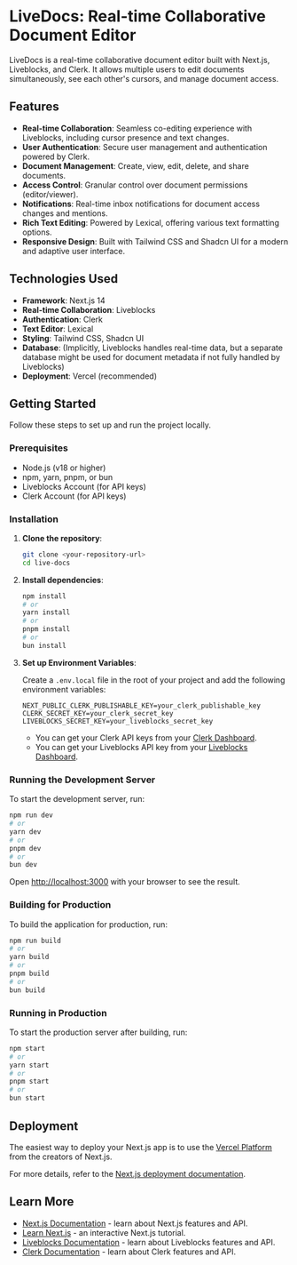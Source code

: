 # LiveDocs: Real-time Collaborative Document Editor

LiveDocs is a real-time collaborative document editor built with Next.js, Liveblocks, and Clerk. It allows multiple users to edit documents simultaneously, see each other's cursors, and manage document access.

## Features

-   **Real-time Collaboration**: Seamless co-editing experience with Liveblocks, including cursor presence and text changes.
-   **User Authentication**: Secure user management and authentication powered by Clerk.
-   **Document Management**: Create, view, edit, delete, and share documents.
-   **Access Control**: Granular control over document permissions (editor/viewer).
-   **Notifications**: Real-time inbox notifications for document access changes and mentions.
-   **Rich Text Editing**: Powered by Lexical, offering various text formatting options.
-   **Responsive Design**: Built with Tailwind CSS and Shadcn UI for a modern and adaptive user interface.

## Technologies Used

-   **Framework**: Next.js 14
-   **Real-time Collaboration**: Liveblocks
-   **Authentication**: Clerk
-   **Text Editor**: Lexical
-   **Styling**: Tailwind CSS, Shadcn UI
-   **Database**: (Implicitly, Liveblocks handles real-time data, but a separate database might be used for document metadata if not fully handled by Liveblocks)
-   **Deployment**: Vercel (recommended)

## Getting Started

Follow these steps to set up and run the project locally.

### Prerequisites

-   Node.js (v18 or higher)
-   npm, yarn, pnpm, or bun
-   Liveblocks Account (for API keys)
-   Clerk Account (for API keys)

### Installation

1.  **Clone the repository**:

    ```bash
    git clone <your-repository-url>
    cd live-docs
    ```

2.  **Install dependencies**:

    ```bash
    npm install
    # or
    yarn install
    # or
    pnpm install
    # or
    bun install
    ```

3.  **Set up Environment Variables**:

    Create a `.env.local` file in the root of your project and add the following environment variables:

    ```env
    NEXT_PUBLIC_CLERK_PUBLISHABLE_KEY=your_clerk_publishable_key
    CLERK_SECRET_KEY=your_clerk_secret_key
    LIVEBLOCKS_SECRET_KEY=your_liveblocks_secret_key
    ```

    -   You can get your Clerk API keys from your [Clerk Dashboard](https://dashboard.clerk.com/).
    -   You can get your Liveblocks API key from your [Liveblocks Dashboard](https://liveblocks.io/dashboard).

### Running the Development Server

To start the development server, run:

```bash
npm run dev
# or
yarn dev
# or
pnpm dev
# or
bun dev
```

Open [http://localhost:3000](http://localhost:3000) with your browser to see the result.

### Building for Production

To build the application for production, run:

```bash
npm run build
# or
yarn build
# or
pnpm build
# or
bun build
```

### Running in Production

To start the production server after building, run:

```bash
npm start
# or
yarn start
# or
pnpm start
# or
bun start
```

## Deployment

The easiest way to deploy your Next.js app is to use the [Vercel Platform](https://vercel.com/new?utm_medium=default-template&filter=next.js&utm_source=create-next-app&utm_campaign=create-next-app-readme) from the creators of Next.js.

For more details, refer to the [Next.js deployment documentation](https://nextjs.org/docs/deployment).

## Learn More

-   [Next.js Documentation](https://nextjs.org/docs) - learn about Next.js features and API.
-   [Learn Next.js](https://nextjs.org/learn) - an interactive Next.js tutorial.
-   [Liveblocks Documentation](https://liveblocks.io/docs) - learn about Liveblocks features and API.
-   [Clerk Documentation](https://clerk.com/docs) - learn about Clerk features and API.
